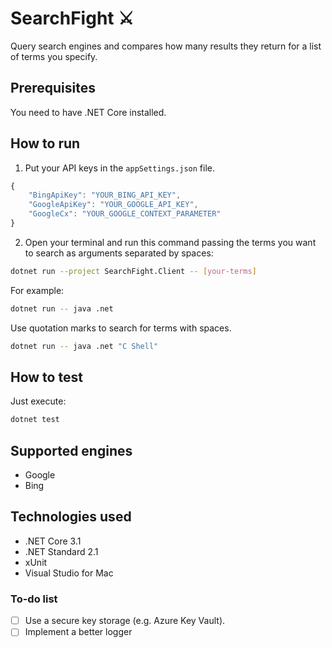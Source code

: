 # SearchFight :crossed_swords:

Query search engines and compares how many results they return for a list of terms you specify.

## Prerequisites

You need to have .NET Core installed.

## How to run

1. Put your API keys in the `appSettings.json` file.

```javascript
{
    "BingApiKey": "YOUR_BING_API_KEY",
    "GoogleApiKey": "YOUR_GOOGLE_API_KEY",
    "GoogleCx": "YOUR_GOOGLE_CONTEXT_PARAMETER"
}
```

2. Open your terminal and run this command passing the terms you want to search as arguments separated by spaces:

```bash
dotnet run --project SearchFight.Client -- [your-terms]
```

For example:

```bash
dotnet run -- java .net
```

Use quotation marks to search for terms with spaces.

```bash
dotnet run -- java .net "C Shell"
```

## How to test

Just execute:

```bash
dotnet test
```

## Supported engines

-   Google
-   Bing

## Technologies used

-   .NET Core 3.1
-   .NET Standard 2.1
-   xUnit
-   Visual Studio for Mac

### To-do list

-   [ ] Use a secure key storage (e.g. Azure Key Vault).
-   [ ] Implement a better logger

